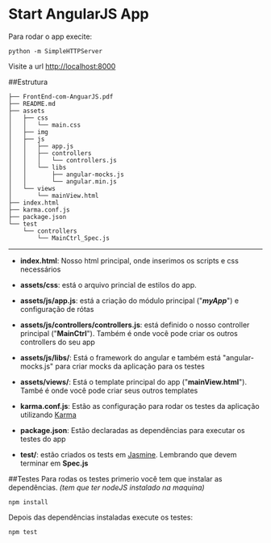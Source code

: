 Start AngularJS App
==================
Para rodar o app execite:

```
python -m SimpleHTTPServer
```
Visite a url [http://localhost:8000](http://localhost:8000)


##Estrutura
```
├── FrontEnd-com-AnguarJS.pdf
├── README.md
├── assets
│   ├── css
│   │   └── main.css
│   ├── img
│   ├── js
│   │   ├── app.js
│   │   ├── controllers
│   │   │   └── controllers.js
│   │   └── libs
│   │       ├── angular-mocks.js
│   │       └── angular.min.js
│   └── views
│       └── mainView.html
├── index.html
├── karma.conf.js
├── package.json
└── test
    └── controllers
        └── MainCtrl_Spec.js
```
***

- **index.html**: Nosso html principal, onde inserimos os scripts e css necessários

- **assets/css**: está o arquivo princial de estilos do app.

- **assets/js/app.js**: está a criação do módulo principal ("***myApp***") e configuração de rótas

- **assets/js/controllers/controllers.js**: está definido o nosso controller principal ("**MainCtrl**"). Também é onde você pode criar os outros controllers do seu app

- **assets/js/libs/**: Está o framework do angular e também está "angular-mocks.js" para criar mocks da aplicação para os testes

- **assets/views/**: Está o template principal do app ("**mainView.html**"). També é onde você pode criar seus outros templates

- **karma.conf.js**: Estão as configuração para rodar os testes da aplicação utilizando [Karma](http://karma-runner.github.io/)

- **package.json**: Estão declaradas as dependências para executar os testes do app

- **test/**: estão criados os tests em [Jasmine](http://pivotal.github.io/jasmine/). Lembrando que devem terminar em **Spec.js**

##Testes
Para rodas os testes primerio você tem que instalar as dependências. *(tem que ter nodeJS instalado na maquina)*

```
npm install
```

Depois das dependências instaladas execute os testes:

```
npm test
```












